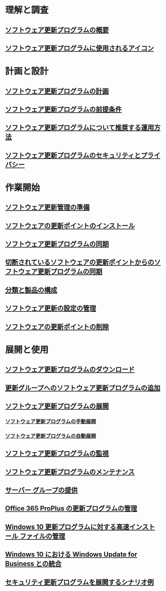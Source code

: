 # 理解と調査
## [ソフトウェア更新プログラムの概要](understand/software-updates-introduction.md)
## [ソフトウェア更新プログラムに使用されるアイコン](understand/software-updates-icons.md)

# 計画と設計
## [ソフトウェア更新プログラムの計画](plan-design/plan-for-software-updates.md)
## [ソフトウェア更新プログラムの前提条件](plan-design/prerequisites-for-software-updates.md)
## [ソフトウェア更新プログラムについて推奨する運用方法](plan-design/software-updates-best-practices.md)
## [ソフトウェア更新プログラムのセキュリティとプライバシー](plan-design/security-and-privacy-for-software-updates.md)

# 作業開始
## [ソフトウェア更新管理の準備](get-started/prepare-for-software-updates-management.md)
## [ソフトウェアの更新ポイントのインストール](get-started/install-a-software-update-point.md)
## [ソフトウェア更新プログラムの同期](get-started/synchronize-software-updates.md)
## [切断されているソフトウェアの更新ポイントからのソフトウェア更新プログラムの同期](get-started/synchronize-software-updates-disconnected.md)
## [分類と製品の構成](get-started/configure-classifications-and-products.md)
## [ソフトウェア更新の設定の管理](get-started/manage-settings-for-software-updates.md)
## [ソフトウェアの更新ポイントの削除](get-started/remove-a-software-update-point.md)

# 展開と使用
## [ソフトウェア更新プログラムのダウンロード](deploy-use/download-software-updates.md)

## [更新グループへのソフトウェア更新プログラムの追加](deploy-use/add-software-updates-to-an-update-group.md)
## [ソフトウェア更新プログラムの展開](deploy-use/deploy-software-updates.md)
### [ソフトウェア更新プログラムの手動展開](deploy-use/manually-deploy-software-updates.md)
### [ソフトウェア更新プログラムの自動展開](deploy-use/automatically-deploy-software-updates.md)

## [ソフトウェア更新プログラムの監視](deploy-use/monitor-software-updates.md)
## [ソフトウェア更新プログラムのメンテナンス](deploy-use/software-updates-maintenance.md)
## [サーバー グループの提供](deploy-use/service-a-server-group.md)
## [Office 365 ProPlus の更新プログラムの管理](deploy-use/manage-office-365-proplus-updates.md)
## [Windows 10 更新プログラムに対する高速インストール ファイルの管理](deploy-use/manage-express-installation-files-for-windows-10-updates.md)
## [Windows 10 における Windows Update for Business との統合](deploy-use/integrate-windows-update-for-business-windows-10.md)
## [セキュリティ更新プログラムを展開するシナリオ例](deploy-use/example-scenario-deploy-monitor-monthly-security-updates.md)
